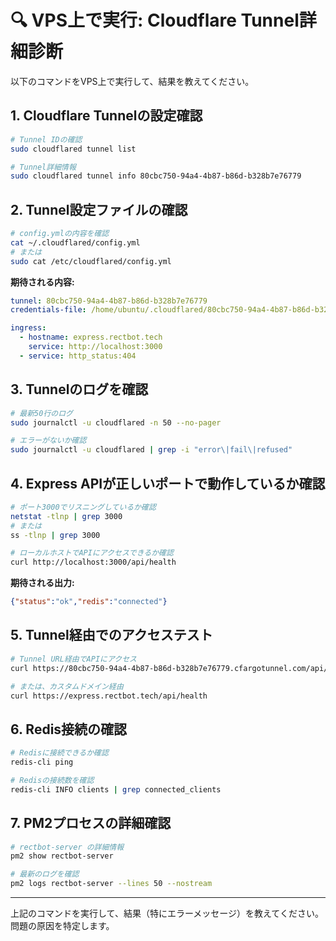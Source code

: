 # 🔍 VPS上で実行: Cloudflare Tunnel詳細診断

以下のコマンドをVPS上で実行して、結果を教えてください。

## 1. Cloudflare Tunnelの設定確認

```bash
# Tunnel IDの確認
sudo cloudflared tunnel list

# Tunnel詳細情報
sudo cloudflared tunnel info 80cbc750-94a4-4b87-b86d-b328b7e76779
```

## 2. Tunnel設定ファイルの確認

```bash
# config.ymlの内容を確認
cat ~/.cloudflared/config.yml
# または
sudo cat /etc/cloudflared/config.yml
```

**期待される内容:**
```yaml
tunnel: 80cbc750-94a4-4b87-b86d-b328b7e76779
credentials-file: /home/ubuntu/.cloudflared/80cbc750-94a4-4b87-b86d-b328b7e76779.json

ingress:
  - hostname: express.rectbot.tech
    service: http://localhost:3000
  - service: http_status:404
```

## 3. Tunnelのログを確認

```bash
# 最新50行のログ
sudo journalctl -u cloudflared -n 50 --no-pager

# エラーがないか確認
sudo journalctl -u cloudflared | grep -i "error\|fail\|refused"
```

## 4. Express APIが正しいポートで動作しているか確認

```bash
# ポート3000でリスニングしているか確認
netstat -tlnp | grep 3000
# または
ss -tlnp | grep 3000

# ローカルホストでAPIにアクセスできるか確認
curl http://localhost:3000/api/health
```

**期待される出力:**
```json
{"status":"ok","redis":"connected"}
```

## 5. Tunnel経由でのアクセステスト

```bash
# Tunnel URL経由でAPIにアクセス
curl https://80cbc750-94a4-4b87-b86d-b328b7e76779.cfargotunnel.com/api/health

# または、カスタムドメイン経由
curl https://express.rectbot.tech/api/health
```

## 6. Redis接続の確認

```bash
# Redisに接続できるか確認
redis-cli ping

# Redisの接続数を確認
redis-cli INFO clients | grep connected_clients
```

## 7. PM2プロセスの詳細確認

```bash
# rectbot-server の詳細情報
pm2 show rectbot-server

# 最新のログを確認
pm2 logs rectbot-server --lines 50 --nostream
```

---

上記のコマンドを実行して、結果（特にエラーメッセージ）を教えてください。
問題の原因を特定します。
